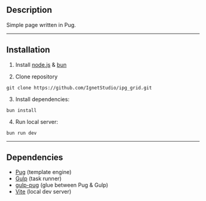 ## Description

Simple page written in Pug.

---

## Installation

1. Install [node.js](https://nodejs.org/en/) & [bun](https://bun.sh/)

2. Clone repository

`git clone https://github.com/IgnetStudio/ipg_grid.git`

3. Install dependencies:

`bun install`

4. Run local server:

`bun run dev`

---

## Dependencies

-   [Pug](https://pugjs.org) (template engine)
-   [Gulp](https://gulpjs.com/) (task runner)
-   [gulp-pug](https://www.npmjs.com/package/gulp-pug) (glue between Pug & Gulp)
-   [Vite](https://vite.dev/) (local dev server)
